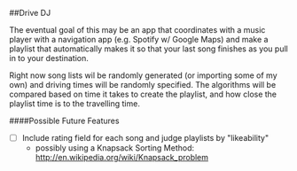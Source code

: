 ##Drive DJ

The eventual goal of this may be an app that coordinates with a music player with a navigation app (e.g. Spotify w/ Google Maps) and make a playlist that automatically makes it so that your last song finishes as you pull in to your destination.

Right now song lists wil be randomly generated (or importing some of my own) and driving times will be randomly specified. The algorithms will be compared based on time it takes to create the playlist, and how close the playlist time is to the travelling time.

####Possible Future Features
- [ ] Include rating field for each song and judge playlists by "likeability" 
   - possibly using a Knapsack Sorting Method: http://en.wikipedia.org/wiki/Knapsack_problem
